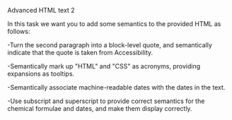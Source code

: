 Advanced HTML text 2

In this task we want you to add some semantics to the provided HTML as follows:

-Turn the second paragraph into a block-level quote, and semantically indicate that the quote is taken from Accessibility.

-Semantically mark up "HTML" and "CSS" as acronyms, providing expansions as tooltips.

-Semantically associate machine-readable dates with the dates in the text.

-Use subscript and superscript to provide correct semantics for the chemical formulae and dates, and make them display correctly.
